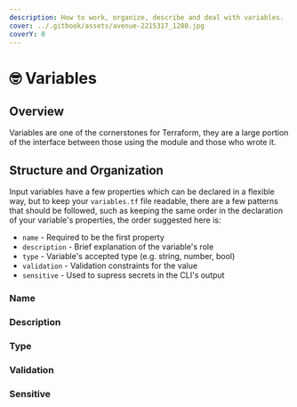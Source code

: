 ```yaml
---
description: How to work, organize, describe and deal with variables.
cover: ../.gitbook/assets/avenue-2215317_1280.jpg
coverY: 0
---
```


# 🤓 Variables

## Overview

Variables are one of the cornerstones for Terraform, they are a large portion of the interface between those using the module and those who wrote it.

## Structure and Organization

Input variables have a few properties which can be declared in a flexible way, but to keep your `variables.tf` file readable, there are a few patterns that should be followed, such as keeping the same order in the declaration of your variable's properties, the order suggested here is:&#x20;

* `name` - Required to be the first property
* `description` - Brief explanation of the variable's role
* `type` - Variable's accepted type (e.g. string, number, bool)
* `validation` - Validation constraints for the value
* `sensitive` - Used to supress secrets in the CLI's output

### Name

### Description

### Type

### Validation

### Sensitive
